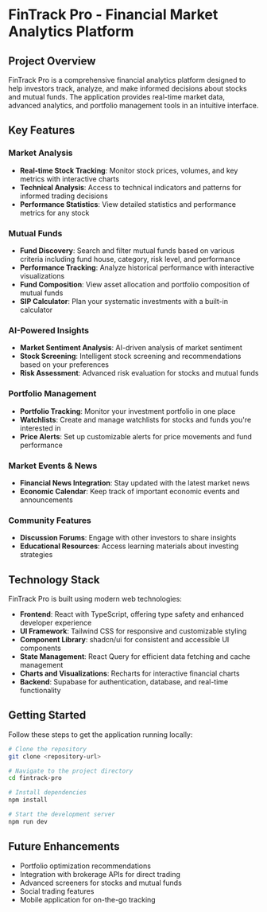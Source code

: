 
# FinTrack Pro - Financial Market Analytics Platform

## Project Overview

FinTrack Pro is a comprehensive financial analytics platform designed to help investors track, analyze, and make informed decisions about stocks and mutual funds. The application provides real-time market data, advanced analytics, and portfolio management tools in an intuitive interface.

## Key Features

### Market Analysis
- **Real-time Stock Tracking**: Monitor stock prices, volumes, and key metrics with interactive charts
- **Technical Analysis**: Access to technical indicators and patterns for informed trading decisions
- **Performance Statistics**: View detailed statistics and performance metrics for any stock

### Mutual Funds
- **Fund Discovery**: Search and filter mutual funds based on various criteria including fund house, category, risk level, and performance
- **Performance Tracking**: Analyze historical performance with interactive visualizations
- **Fund Composition**: View asset allocation and portfolio composition of mutual funds
- **SIP Calculator**: Plan your systematic investments with a built-in calculator

### AI-Powered Insights
- **Market Sentiment Analysis**: AI-driven analysis of market sentiment
- **Stock Screening**: Intelligent stock screening and recommendations based on your preferences
- **Risk Assessment**: Advanced risk evaluation for stocks and mutual funds

### Portfolio Management
- **Portfolio Tracking**: Monitor your investment portfolio in one place
- **Watchlists**: Create and manage watchlists for stocks and funds you're interested in
- **Price Alerts**: Set up customizable alerts for price movements and fund performance

### Market Events & News
- **Financial News Integration**: Stay updated with the latest market news
- **Economic Calendar**: Keep track of important economic events and announcements

### Community Features
- **Discussion Forums**: Engage with other investors to share insights
- **Educational Resources**: Access learning materials about investing strategies

## Technology Stack

FinTrack Pro is built using modern web technologies:

- **Frontend**: React with TypeScript, offering type safety and enhanced developer experience
- **UI Framework**: Tailwind CSS for responsive and customizable styling
- **Component Library**: shadcn/ui for consistent and accessible UI components
- **State Management**: React Query for efficient data fetching and cache management
- **Charts and Visualizations**: Recharts for interactive financial charts
- **Backend**: Supabase for authentication, database, and real-time functionality

## Getting Started

Follow these steps to get the application running locally:

```sh
# Clone the repository
git clone <repository-url>

# Navigate to the project directory
cd fintrack-pro

# Install dependencies
npm install

# Start the development server
npm run dev
```

## Future Enhancements

- Portfolio optimization recommendations
- Integration with brokerage APIs for direct trading
- Advanced screeners for stocks and mutual funds
- Social trading features
- Mobile application for on-the-go tracking
